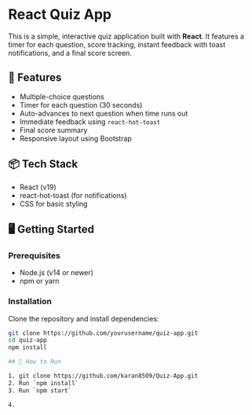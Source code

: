 # React Quiz App

This is a simple, interactive quiz application built with **React**. It features a timer for each question, score tracking, instant feedback with toast notifications, and a final score screen.

## 🚀 Features

- Multiple-choice questions
- Timer for each question (30 seconds)
- Auto-advances to next question when time runs out
- Immediate feedback using `react-hot-toast`
- Final score summary
- Responsive layout using Bootstrap

## 📦 Tech Stack

- React (v19)
- react-hot-toast (for notifications)
- CSS for basic styling

## 🖥️ Getting Started

### Prerequisites

- Node.js (v14 or newer)
- npm or yarn

### Installation

Clone the repository and install dependencies:

```bash
git clone https://github.com/yourusername/quiz-app.git
cd quiz-app
npm install

## 🚀 How to Run

1. git clone https://github.com/karan8509/Quiz-App.git
2. Run `npm install`
3. Run `npm start`

4. 
